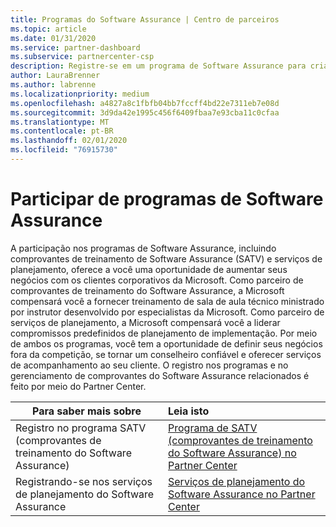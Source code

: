 ```yaml
---
title: Programas do Software Assurance | Centro de parceiros
ms.topic: article
ms.date: 01/31/2020
ms.service: partner-dashboard
ms.subservice: partnercenter-csp
description: Registre-se em um programa de Software Assurance para criar negócios e seja recompensado por fornecer treinamento e planejamento para clientes corporativos.
author: LauraBrenner
ms.author: labrenne
ms.localizationpriority: medium
ms.openlocfilehash: a4827a8c1fbfb04bb7fccff4bd22e7311eb7e08d
ms.sourcegitcommit: 3d9da42e1995c456f6409fbaa7e93cba11c0cfaa
ms.translationtype: MT
ms.contentlocale: pt-BR
ms.lasthandoff: 02/01/2020
ms.locfileid: "76915730"
---
```

# <a name="participate-in-software-assurance-programs"></a>Participar de programas de Software Assurance

A participação nos programas de Software Assurance, incluindo comprovantes de treinamento de Software Assurance (SATV) e serviços de planejamento, oferece a você uma oportunidade de aumentar seus negócios com os clientes corporativos da Microsoft. Como parceiro de comprovantes de treinamento do Software Assurance, a Microsoft compensará você a fornecer treinamento de sala de aula técnico ministrado por instrutor desenvolvido por especialistas da Microsoft. Como parceiro de serviços de planejamento, a Microsoft compensará você a liderar compromissos predefinidos de planejamento de implementação. Por meio de ambos os programas, você tem a oportunidade de definir seus negócios fora da competição, se tornar um conselheiro confiável e oferecer serviços de acompanhamento ao seu cliente. O registro nos programas e no gerenciamento de comprovantes do Software Assurance relacionados é feito por meio do Partner Center.

|**Para saber mais sobre**   |**Leia isto**   |
|--------------------------|:------------------|
|Registro no programa SATV (comprovantes de treinamento do Software Assurance)|[Programa de SATV (comprovantes de treinamento do Software Assurance) no Partner Center](software-assurance-satv.md)|
|Registrando-se nos serviços de planejamento do Software Assurance|[Serviços de planejamento do Software Assurance no Partner Center](software-assurance-dps.md) |